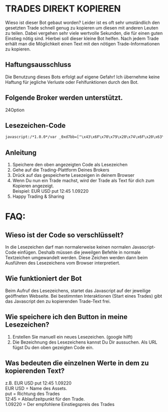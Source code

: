 # TRADES DIREKT KOPIEREN 
Wieso ist dieser Bot gebaut worden? Leider ist es oft sehr umständlich den gesetzten Trade schnell genug zu kopieren um diesen mit anderen Leuten zu teilen. Dabei vergehen sehr viele wertvolle Sekunden, die für einen guten Einstieg nötig sind. Hierbei soll dieser kleine Bot helfen. Nach jedem Trade erhält man die Möglichkeit einen Text mit den nötigen Trade-Informationen zu kopieren.

## Haftungsausschluss
Die Benutzung dieses Bots erfolgt auf eigene Gefahr! Ich übernehme keine Haftung für jegliche Verluste oder Fehlfunktionen durch den Bot.

## Folgende Broker werden unterstützt.
24Option

## Lesezeichen-Code
```html
javascript:/*1.0.0*/var _0xd7bb=["\x43\x6F\x70\x79\x20\x74\x6F\x20\x63\x6C\x69\x70\x62\x6F\x61\x72\x64\x3A\x20\x43\x74\x72\x6C\x2B\x43\x2C\x20\x45\x6E\x74\x65\x72","\x70\x72\x6F\x6D\x70\x74","\x74\x63\x6F\x70\x79\x42\x6F\x74","\x44\x65\x72\x20\x54\x43\x6F\x70\x79\x42\x6F\x74\x20\x6C\xE4\x75\x74\x20\x62\x65\x72\x65\x69\x74\x73\x2E\x20\x42\x69\x74\x74\x65\x20\x6C\x61\x64\x65\x6E\x20\x53\x69\x65\x20\x64\x69\x65\x20\x53\x65\x69\x74\x65\x20\x6E\x65\x75\x2E","\x61\x6C\x65\x72\x74","\x42\x6F\x74\x20\x62\x65\x65\x6E\x64\x65\x74","\x6A\x51\x75\x65\x72\x79\x20\x6E\x69\x63\x68\x74\x20\x76\x6F\x72\x68\x61\x6E\x64\x65\x6E","\x4A\x71\x75\x65\x72\x79\x20\x6E\x69\x63\x68\x74\x20\x76\x6F\x72\x68\x61\x6E\x64\x65\x6E","\x68\x6F\x73\x74\x6E\x61\x6D\x65","\x6C\x6F\x63\x61\x74\x69\x6F\x6E","\x32\x34\x6F\x70\x74\x69\x6F\x6E","\x69\x6E\x64\x65\x78\x4F\x66","\x2E\x6F\x70\x74\x69\x6F\x6E\x73\x5F\x63\x6F\x6E\x74\x61\x69\x6E\x65\x72","\x63\x68\x69\x6C\x64\x72\x65\x6E","\x6C\x65\x6E\x67\x74\x68","\x2E\x6F\x70\x74\x69\x6F\x6E\x5F\x72\x6F\x77\x5F\x63\x6F\x6E\x74\x61\x69\x6E\x65\x72\x5F\x73\x65\x6C\x65\x63\x74\x65\x64","\x66\x69\x6E\x64","\x61\x73\x73\x65\x74","\x74\x65\x78\x74","\x2E\x6F\x70\x74\x69\x6F\x6E\x5F\x72\x6F\x77\x5F\x61\x73\x73\x65\x74","\x64\x69\x72\x65\x63\x74\x69\x6F\x6E","\x2E\x70\x6F\x73\x69\x74\x69\x6F\x6E\x5F\x74\x79\x70\x65\x5F\x61\x63\x74\x69\x6F\x6E\x5F\x62\x75\x74\x74\x6F\x6E\x5F\x73\x65\x6C\x65\x63\x74\x65\x64","\x65\x6E\x74\x72\x79","\x2E\x6F\x70\x74\x69\x6F\x6E\x5F\x72\x6F\x77\x5F\x74\x61\x72\x67\x65\x74","\x75\x6E\x74\x69\x6C","\x2E\x6F\x70\x74\x69\x6F\x6E\x5F\x72\x6F\x77\x5F\x65\x78\x70\x69\x72\x79\x20\x73\x65\x6C\x65\x63\x74\x20\x3E\x20\x6F\x70\x74\x69\x6F\x6E\x3A\x73\x65\x6C\x65\x63\x74\x65\x64","\x4B\x65\x69\x6E\x20\x61\x75\x73\x67\x65\x77\xE4\x68\x6C\x74\x65\x73\x20\x41\x73\x73\x65\x74\x73\x20\x67\x65\x66\x75\x6E\x64\x65\x6E\x2E","\x65\x72\x72\x6F\x72","\x4B\x65\x69\x6E\x65\x20\x41\x73\x73\x65\x74\x73\x20\x67\x65\x66\x75\x6E\x64\x65\x6E\x2E","\x41\x73\x73\x65\x74\x2D\x43\x6F\x6E\x74\x61\x69\x6E\x65\x72\x20\x6E\x69\x63\x68\x74\x20\x67\x65\x66\x75\x6E\x64\x65\x6E\x2E","\x2E\x6F\x70\x74\x69\x6F\x6E\x5F\x6D\x6F\x64\x65\x5F\x62\x75\x79\x5F\x62\x75\x74\x74\x6F\x6E","\x63\x6C\x69\x63\x6B","\x20","\x72\x65\x70\x6C\x61\x63\x65","\x46\x65\x68\x6C\x65\x72\x20\x62\x65\x69\x6D\x20\x73\x61\x6D\x6D\x65\x6C\x6E\x20\x64\x65\x72\x20\x54\x72\x61\x64\x65\x2D\x44\x61\x74\x65\x6E\x2E\x20\x45\x73\x20\x77\x75\x72\x64\x65\x6E\x20\x6E\x75\x72\x20\x66\x6F\x6C\x67\x65\x6E\x64\x65\x20\x57\x65\x72\x74\x65\x20\x67\x65\x66\x75\x6E\x64\x65\x6E\x3A\x20","\x6A\x6F\x69\x6E","\x6F\x6E","\x42\x65\x69\x6D\x20\x50\x72\x6F\x67\x72\x61\x6D\x6D\x20\x77\x75\x72\x64\x65\x20\x65\x69\x6E\x20\x46\x65\x68\x6C\x65\x72\x20\x66\x65\x73\x74\x67\x65\x73\x74\x65\x6C\x6C\x74\x2E\x2E\x20\x42\x69\x74\x74\x65\x20\x6B\x6F\x6E\x74\x61\x6B\x69\x65\x72\x65\x6E\x20\x53\x69\x65\x20\x64\x65\x6E\x20\x45\x72\x62\x61\x75\x65\x72\x20\x2D\x20\x49\x67\x6F\x72\x20\x50\x65\x67\x75\x73\x63\x68\x69\x6E\x20\x2D\x20\x6D\x69\x74\x20\x66\x6F\x6C\x67\x65\x6E\x64\x65\x72\x20\x4E\x61\x63\x68\x72\x69\x63\x68\x74\x3A\x0A\x0A\x20\x45\x72\x72\x6F\x72\x3A"];void(function(_0xb1b3x1){function _0xb1b3x2(_0xb1b3x1){setTimeout(function(){window[_0xd7bb[1]](_0xd7bb[0],_0xb1b3x1)},1e3)}if(window[_0xd7bb[2]]){return window[_0xd7bb[4]](_0xd7bb[3]),!1};window[_0xd7bb[2]]=  !0;var _0xb1b3x3,_0xb1b3x4=function(_0xb1b3x1){_0xb1b3x1= _0xb1b3x1|| _0xd7bb[5],window[_0xd7bb[4]](_0xb1b3x1)};if(!jQuery){return _0xb1b3x4(_0xd7bb[6]),!1};if(_0xb1b3x3= jQuery,!_0xb1b3x3){return _0xb1b3x4(_0xd7bb[7]),!1};var _0xb1b3x5=function(){try{var _0xb1b3x1=window[_0xd7bb[9]][_0xd7bb[8]];if(_0xb1b3x1[_0xd7bb[11]](_0xd7bb[10])>  -1){var _0xb1b3x5=function(){var _0xb1b3x1=_0xb1b3x3(_0xd7bb[12]),_0xb1b3x2=_0xb1b3x1[_0xd7bb[13]]();if(_0xb1b3x1[_0xd7bb[14]]){if(_0xb1b3x2[_0xd7bb[14]]){var _0xb1b3x4=_0xb1b3x1[_0xd7bb[16]](_0xd7bb[15]);if(_0xb1b3x4[_0xd7bb[14]]){var _0xb1b3x5=[];return _0xb1b3x5[_0xd7bb[17]]= _0xb1b3x4[_0xd7bb[16]](_0xd7bb[19])[_0xd7bb[18]](),_0xb1b3x5[_0xd7bb[20]]= _0xb1b3x3(_0xd7bb[21])[_0xd7bb[18]](),_0xb1b3x5[_0xd7bb[22]]= _0xb1b3x4[_0xd7bb[16]](_0xd7bb[23])[_0xd7bb[18]](),_0xb1b3x5[_0xd7bb[24]]= _0xb1b3x4[_0xd7bb[16]](_0xd7bb[25])[_0xd7bb[18]](),_0xb1b3x5};console[_0xd7bb[27]](_0xd7bb[26])}else {console[_0xd7bb[27]](_0xd7bb[28])}}else {console[_0xd7bb[27]](_0xd7bb[29])}},_0xb1b3x6=_0xb1b3x3(_0xd7bb[30]);_0xb1b3x6[_0xd7bb[36]](_0xd7bb[31],function(){var _0xb1b3x1=_0xb1b3x5();if(_0xb1b3x1[_0xd7bb[17]]&& _0xb1b3x1[_0xd7bb[20]]&& _0xb1b3x1[_0xd7bb[24]]&& _0xb1b3x1[_0xd7bb[22]]){var _0xb1b3x3=_0xb1b3x1[_0xd7bb[17]]+ _0xd7bb[32]+ _0xb1b3x1[_0xd7bb[20]]+ _0xd7bb[32]+ _0xb1b3x1[_0xd7bb[24]]+ _0xd7bb[32]+ _0xb1b3x1[_0xd7bb[22]];_0xb1b3x2(_0xb1b3x3[_0xd7bb[33]](/\s\s+/g,_0xd7bb[32]))}else {var _0xb1b3x4=_0xd7bb[34]+ _0xb1b3x1[_0xd7bb[35]](_0xb1b3x1);console[_0xd7bb[27]](_0xb1b3x4)}})}}catch(g){_0xb1b3x4(_0xd7bb[37]+ g)}},_0xb1b3x6=function(){_0xb1b3x5()};_0xb1b3x6()})(document)
```

## Anleitung
1. Speichere den oben angezeigten Code als Lesezeichen
2. Gehe auf die Trading-Plattform Deines Brokers
3. Drück auf das gespeicherte Lesezeigen in deinem Browser
4. Wenn Du nun ein Trade machst, wird der Trade als Text für dich zum Kopieren angezeigt. <br/>
Beispiel: EUR USD put 12:45 1.09220
5. Happy Trading & Sharing


# FAQ:

## Wieso ist der Code so verschlüsselt?
In die Lesezeichen darf man normalerweise keinen normalen Javascript-Code einfügen. Deshalb müssen die jeweilgen Befehle in normale Textzeichen umgewandelt werden.
Diese Zeichen werden dann beim Ausführen des Lesezeichens vom Browser interpretiert.

## Wie funktioniert der Bot
Beim Aufruf des Lesezeichens, startet das Javascript auf der jeweilige geöffneten Webseite.
Bei bestimmten Interaktionen (Start eines Trades) gibt das Javascript den zu kopierenden Trade-Text frei.

## Wie speichere ich den Button in meine Lesezeichen?
1. Erstellen Sie manuell ein neues Lesezeichen. (google hilft)
2. Die Bezeichnung des Lesezeichens kannst Du Dir aussuchen. Als URL fügst Du den oben gezeigten Code ein.

## Was bedeuten die einzelnen Werte in dem zu kopierenden Text?
z.B. EUR USD put 12:45 1.09220<br/>
EUR USD = Name des Assets. <br/>
put = Richtung des Trades<br/>
12:45 = Ablaufzeitpunkt für den Trade.<br/> 
1.09220 = Der empfohlene Einstiegspreis des Trades<br/>

